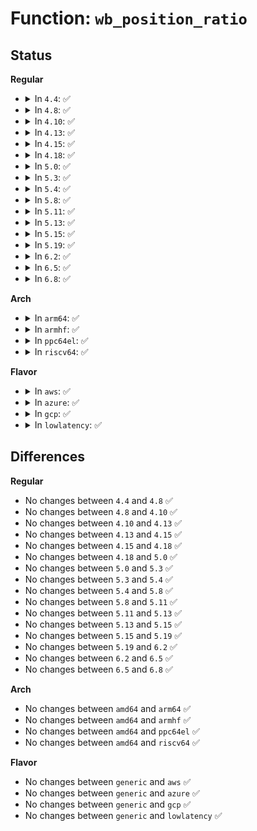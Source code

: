 # Function: <code>wb_position_ratio</code>

## Status
<b>Regular</b>
<ul>
<li>
<details>
<summary>In <code>4.4</code>: ✅</summary>

```c
void wb_position_ratio(struct dirty_throttle_control *dtc);
```

**Collision:** Unique Static

**Inline:** No

**Transformation:** False

**Instances:**

```
In mm/page-writeback.c (ffffffff81198310)
Location: mm/page-writeback.c:863
Inline: False
```
**Symbols:**

```
ffffffff81198310-ffffffff811984f5: wb_position_ratio (STB_LOCAL)
```
</details>
</li>
<li>
<details>
<summary>In <code>4.8</code>: ✅</summary>

```c
void wb_position_ratio(struct dirty_throttle_control *dtc);
```

**Collision:** Unique Static

**Inline:** No

**Transformation:** False

**Instances:**

```
In mm/page-writeback.c (ffffffff811ad260)
Location: mm/page-writeback.c:905
Inline: False
```
**Symbols:**

```
ffffffff811ad260-ffffffff811ad44b: wb_position_ratio (STB_LOCAL)
```
</details>
</li>
<li>
<details>
<summary>In <code>4.10</code>: ✅</summary>

```c
void wb_position_ratio(struct dirty_throttle_control *dtc);
```

**Collision:** Unique Static

**Inline:** No

**Transformation:** False

**Instances:**

```
In mm/page-writeback.c (ffffffff811bd7c0)
Location: mm/page-writeback.c:905
Inline: False
```
**Symbols:**

```
ffffffff811bd7c0-ffffffff811bd9ab: wb_position_ratio (STB_LOCAL)
```
</details>
</li>
<li>
<details>
<summary>In <code>4.13</code>: ✅</summary>

```c
void wb_position_ratio(struct dirty_throttle_control *dtc);
```

**Collision:** Unique Static

**Inline:** No

**Transformation:** False

**Instances:**

```
In mm/page-writeback.c (ffffffff811c5a10)
Location: mm/page-writeback.c:905
Inline: False
```
**Symbols:**

```
ffffffff811c5a10-ffffffff811c5be7: wb_position_ratio (STB_LOCAL)
```
</details>
</li>
<li>
<details>
<summary>In <code>4.15</code>: ✅</summary>

```c
void wb_position_ratio(struct dirty_throttle_control *dtc);
```

**Collision:** Unique Static

**Inline:** No

**Transformation:** False

**Instances:**

```
In mm/page-writeback.c (ffffffff811da820)
Location: mm/page-writeback.c:904
Inline: False
Direct callers:
  - mm/page-writeback.c:balance_dirty_pages
  - mm/page-writeback.c:balance_dirty_pages
  - mm/page-writeback.c:balance_dirty_pages
  - mm/page-writeback.c:balance_dirty_pages
  - mm/page-writeback.c:balance_dirty_pages
  - mm/page-writeback.c:balance_dirty_pages
  - mm/page-writeback.c:balance_dirty_pages
```
**Symbols:**

```
ffffffff811da820-ffffffff811da9f7: wb_position_ratio (STB_LOCAL)
```
</details>
</li>
<li>
<details>
<summary>In <code>4.18</code>: ✅</summary>

```c
void wb_position_ratio(struct dirty_throttle_control *dtc);
```

**Collision:** Unique Static

**Inline:** No

**Transformation:** False

**Instances:**

```
In mm/page-writeback.c (ffffffff811fb900)
Location: mm/page-writeback.c:904
Inline: False
Direct callers:
  - mm/page-writeback.c:balance_dirty_pages
  - mm/page-writeback.c:balance_dirty_pages
  - mm/page-writeback.c:balance_dirty_pages
  - mm/page-writeback.c:balance_dirty_pages
  - mm/page-writeback.c:balance_dirty_pages
  - mm/page-writeback.c:balance_dirty_pages
  - mm/page-writeback.c:balance_dirty_pages
```
**Symbols:**

```
ffffffff811fb900-ffffffff811fbae8: wb_position_ratio (STB_LOCAL)
```
</details>
</li>
<li>
<details>
<summary>In <code>5.0</code>: ✅</summary>

```c
void wb_position_ratio(struct dirty_throttle_control *dtc);
```

**Collision:** Unique Static

**Inline:** No

**Transformation:** False

**Instances:**

```
In mm/page-writeback.c (ffffffff8120e1e0)
Location: mm/page-writeback.c:903
Inline: False
Direct callers:
  - mm/page-writeback.c:balance_dirty_pages
  - mm/page-writeback.c:balance_dirty_pages
  - mm/page-writeback.c:balance_dirty_pages
  - mm/page-writeback.c:balance_dirty_pages
  - mm/page-writeback.c:balance_dirty_pages
  - mm/page-writeback.c:balance_dirty_pages
  - mm/page-writeback.c:balance_dirty_pages
```
**Symbols:**

```
ffffffff8120e1e0-ffffffff8120e3c8: wb_position_ratio (STB_LOCAL)
```
</details>
</li>
<li>
<details>
<summary>In <code>5.3</code>: ✅</summary>

```c
void wb_position_ratio(struct dirty_throttle_control *dtc);
```

**Collision:** Unique Static

**Inline:** No

**Transformation:** False

**Instances:**

```
In mm/page-writeback.c (ffffffff8121db30)
Location: mm/page-writeback.c:904
Inline: False
Direct callers:
  - mm/page-writeback.c:balance_dirty_pages
  - mm/page-writeback.c:balance_dirty_pages
  - mm/page-writeback.c:balance_dirty_pages
  - mm/page-writeback.c:balance_dirty_pages
  - mm/page-writeback.c:balance_dirty_pages
  - mm/page-writeback.c:balance_dirty_pages
  - mm/page-writeback.c:balance_dirty_pages
```
**Symbols:**

```
ffffffff8121db30-ffffffff8121dd11: wb_position_ratio (STB_LOCAL)
```
</details>
</li>
<li>
<details>
<summary>In <code>5.4</code>: ✅</summary>

```c
void wb_position_ratio(struct dirty_throttle_control *dtc);
```

**Collision:** Unique Static

**Inline:** No

**Transformation:** False

**Instances:**

```
In mm/page-writeback.c (ffffffff8122b5d0)
Location: mm/page-writeback.c:904
Inline: False
Direct callers:
  - mm/page-writeback.c:balance_dirty_pages
  - mm/page-writeback.c:balance_dirty_pages
  - mm/page-writeback.c:balance_dirty_pages
  - mm/page-writeback.c:balance_dirty_pages
  - mm/page-writeback.c:balance_dirty_pages
  - mm/page-writeback.c:balance_dirty_pages
  - mm/page-writeback.c:balance_dirty_pages
```
**Symbols:**

```
ffffffff8122b5d0-ffffffff8122b7b1: wb_position_ratio (STB_LOCAL)
```
</details>
</li>
<li>
<details>
<summary>In <code>5.8</code>: ✅</summary>

```c
void wb_position_ratio(struct dirty_throttle_control *dtc);
```

**Collision:** Unique Static

**Inline:** No

**Transformation:** False

**Instances:**

```
In mm/page-writeback.c (ffffffff812589b0)
Location: mm/page-writeback.c:898
Inline: False
Direct callers:
  - mm/page-writeback.c:balance_dirty_pages
  - mm/page-writeback.c:balance_dirty_pages
  - mm/page-writeback.c:balance_dirty_pages
  - mm/page-writeback.c:balance_dirty_pages
  - mm/page-writeback.c:balance_dirty_pages
  - mm/page-writeback.c:balance_dirty_pages
  - mm/page-writeback.c:balance_dirty_pages
```
**Symbols:**

```
ffffffff812589b0-ffffffff81258b93: wb_position_ratio (STB_LOCAL)
```
</details>
</li>
<li>
<details>
<summary>In <code>5.11</code>: ✅</summary>

```c
void wb_position_ratio(struct dirty_throttle_control *dtc);
```

**Collision:** Unique Static

**Inline:** No

**Transformation:** False

**Instances:**

```
In mm/page-writeback.c (ffffffff81262fa0)
Location: mm/page-writeback.c:898
Inline: False
Direct callers:
  - mm/page-writeback.c:balance_dirty_pages
  - mm/page-writeback.c:balance_dirty_pages
  - mm/page-writeback.c:balance_dirty_pages
  - mm/page-writeback.c:balance_dirty_pages
  - mm/page-writeback.c:balance_dirty_pages
  - mm/page-writeback.c:balance_dirty_pages
```
**Symbols:**

```
ffffffff81262fa0-ffffffff81263183: wb_position_ratio (STB_LOCAL)
```
</details>
</li>
<li>
<details>
<summary>In <code>5.13</code>: ✅</summary>

```c
void wb_position_ratio(struct dirty_throttle_control *dtc);
```

**Collision:** Unique Static

**Inline:** No

**Transformation:** False

**Instances:**

```
In mm/page-writeback.c (ffffffff812679d0)
Location: mm/page-writeback.c:898
Inline: False
Direct callers:
  - mm/page-writeback.c:balance_dirty_pages
  - mm/page-writeback.c:balance_dirty_pages
  - mm/page-writeback.c:balance_dirty_pages
  - mm/page-writeback.c:balance_dirty_pages
  - mm/page-writeback.c:balance_dirty_pages
  - mm/page-writeback.c:balance_dirty_pages
```
**Symbols:**

```
ffffffff812679d0-ffffffff81267baf: wb_position_ratio (STB_LOCAL)
```
</details>
</li>
<li>
<details>
<summary>In <code>5.15</code>: ✅</summary>

```c
void wb_position_ratio(struct dirty_throttle_control *dtc);
```

**Collision:** Unique Static

**Inline:** No

**Transformation:** False

**Instances:**

```
In mm/page-writeback.c (ffffffff812a4440)
Location: mm/page-writeback.c:892
Inline: False
Direct callers:
  - mm/page-writeback.c:balance_dirty_pages
  - mm/page-writeback.c:balance_dirty_pages
  - mm/page-writeback.c:balance_dirty_pages
  - mm/page-writeback.c:balance_dirty_pages
  - mm/page-writeback.c:balance_dirty_pages
  - mm/page-writeback.c:balance_dirty_pages
```
**Symbols:**

```
ffffffff812a4440-ffffffff812a461f: wb_position_ratio (STB_LOCAL)
```
</details>
</li>
<li>
<details>
<summary>In <code>5.19</code>: ✅</summary>

```c
void wb_position_ratio(struct dirty_throttle_control *dtc);
```

**Collision:** Unique Static

**Inline:** No

**Transformation:** False

**Instances:**

```
In mm/page-writeback.c (ffffffff812fc860)
Location: mm/page-writeback.c:889
Inline: False
Direct callers:
  - mm/page-writeback.c:balance_dirty_pages
  - mm/page-writeback.c:balance_dirty_pages
  - mm/page-writeback.c:balance_dirty_pages
  - mm/page-writeback.c:balance_dirty_pages
  - mm/page-writeback.c:balance_dirty_pages
```
**Symbols:**

```
ffffffff812fc860-ffffffff812fca59: wb_position_ratio (STB_LOCAL)
```
</details>
</li>
<li>
<details>
<summary>In <code>6.2</code>: ✅</summary>

```c
void wb_position_ratio(struct dirty_throttle_control *dtc);
```

**Collision:** Unique Static

**Inline:** No

**Transformation:** False

**Instances:**

```
In mm/page-writeback.c (ffffffff81366ba0)
Location: mm/page-writeback.c:1001
Inline: False
Direct callers:
  - mm/page-writeback.c:balance_dirty_pages
  - mm/page-writeback.c:balance_dirty_pages
  - mm/page-writeback.c:balance_dirty_pages
  - mm/page-writeback.c:balance_dirty_pages
```
**Symbols:**

```
ffffffff81366ba0-ffffffff81366d99: wb_position_ratio (STB_LOCAL)
```
</details>
</li>
<li>
<details>
<summary>In <code>6.5</code>: ✅</summary>

```c
void wb_position_ratio(struct dirty_throttle_control *dtc);
```

**Collision:** Unique Static

**Inline:** No

**Transformation:** False

**Instances:**

```
In mm/page-writeback.c (ffffffff81399220)
Location: mm/page-writeback.c:1001
Inline: False
Direct callers:
  - mm/page-writeback.c:balance_dirty_pages
  - mm/page-writeback.c:balance_dirty_pages
  - mm/page-writeback.c:balance_dirty_pages
  - mm/page-writeback.c:balance_dirty_pages
```
**Symbols:**

```
ffffffff81399220-ffffffff81399419: wb_position_ratio (STB_LOCAL)
```
</details>
</li>
<li>
<details>
<summary>In <code>6.8</code>: ✅</summary>

```c
void wb_position_ratio(struct dirty_throttle_control *dtc);
```

**Collision:** Unique Static

**Inline:** No

**Transformation:** False

**Instances:**

```
In mm/page-writeback.c (ffffffff813c3020)
Location: mm/page-writeback.c:1001
Inline: False
Direct callers:
  - mm/page-writeback.c:balance_dirty_pages
  - mm/page-writeback.c:balance_dirty_pages
  - mm/page-writeback.c:balance_dirty_pages
  - mm/page-writeback.c:balance_dirty_pages
```
**Symbols:**

```
ffffffff813c3020-ffffffff813c3219: wb_position_ratio (STB_LOCAL)
```
</details>
</li>
</ul>
<b>Arch</b>
<ul>
<li>
<details>
<summary>In <code>arm64</code>: ✅</summary>

```c
void wb_position_ratio(struct dirty_throttle_control *dtc);
```

**Collision:** Unique Static

**Inline:** No

**Transformation:** False

**Instances:**

```
In mm/page-writeback.c (ffff8000102ba190)
Location: mm/page-writeback.c:904
Inline: False
Direct callers:
  - mm/page-writeback.c:balance_dirty_pages
  - mm/page-writeback.c:balance_dirty_pages
  - mm/page-writeback.c:balance_dirty_pages
  - mm/page-writeback.c:balance_dirty_pages
  - mm/page-writeback.c:balance_dirty_pages
  - mm/page-writeback.c:balance_dirty_pages
```
**Symbols:**

```
ffff8000102ba190-ffff8000102ba348: wb_position_ratio (STB_LOCAL)
```
</details>
</li>
<li>
<details>
<summary>In <code>armhf</code>: ✅</summary>

```c
void wb_position_ratio(struct dirty_throttle_control *dtc);
```

**Collision:** Unique Static

**Inline:** No

**Transformation:** False

**Instances:**

```
In mm/page-writeback.c (c04e77d4)
Location: mm/page-writeback.c:904
Inline: False
Direct callers:
  - mm/page-writeback.c:balance_dirty_pages
  - mm/page-writeback.c:balance_dirty_pages
  - mm/page-writeback.c:balance_dirty_pages
  - mm/page-writeback.c:balance_dirty_pages
  - mm/page-writeback.c:balance_dirty_pages
  - mm/page-writeback.c:balance_dirty_pages
  - mm/page-writeback.c:balance_dirty_pages
```
**Symbols:**

```
c04e77d4-c04e7a24: wb_position_ratio (STB_LOCAL)
```
</details>
</li>
<li>
<details>
<summary>In <code>ppc64el</code>: ✅</summary>

```c
void wb_position_ratio(struct dirty_throttle_control *dtc);
```

**Collision:** Unique Static

**Inline:** No

**Transformation:** False

**Instances:**

```
In mm/page-writeback.c (c0000000003728d0)
Location: mm/page-writeback.c:904
Inline: False
Direct callers:
  - mm/page-writeback.c:balance_dirty_pages
  - mm/page-writeback.c:balance_dirty_pages
  - mm/page-writeback.c:balance_dirty_pages
  - mm/page-writeback.c:balance_dirty_pages
  - mm/page-writeback.c:balance_dirty_pages
  - mm/page-writeback.c:balance_dirty_pages
```
**Symbols:**

```
c0000000003728d0-c000000000372af0: wb_position_ratio (STB_LOCAL)
```
</details>
</li>
<li>
<details>
<summary>In <code>riscv64</code>: ✅</summary>

```c
void wb_position_ratio(struct dirty_throttle_control *dtc);
```

**Collision:** Unique Static

**Inline:** No

**Transformation:** False

**Instances:**

```
In mm/page-writeback.c (ffffffe0001dd67c)
Location: mm/page-writeback.c:904
Inline: False
Direct callers:
  - mm/page-writeback.c:balance_dirty_pages
  - mm/page-writeback.c:balance_dirty_pages
  - mm/page-writeback.c:balance_dirty_pages
  - mm/page-writeback.c:balance_dirty_pages
  - mm/page-writeback.c:balance_dirty_pages
  - mm/page-writeback.c:balance_dirty_pages
```
**Symbols:**

```
ffffffe0001dd67c-ffffffe0001dd802: wb_position_ratio (STB_LOCAL)
```
</details>
</li>
</ul>
<b>Flavor</b>
<ul>
<li>
<details>
<summary>In <code>aws</code>: ✅</summary>

```c
void wb_position_ratio(struct dirty_throttle_control *dtc);
```

**Collision:** Unique Static

**Inline:** No

**Transformation:** False

**Instances:**

```
In mm/page-writeback.c (ffffffff81223c20)
Location: mm/page-writeback.c:904
Inline: False
Direct callers:
  - mm/page-writeback.c:balance_dirty_pages
  - mm/page-writeback.c:balance_dirty_pages
  - mm/page-writeback.c:balance_dirty_pages
  - mm/page-writeback.c:balance_dirty_pages
  - mm/page-writeback.c:balance_dirty_pages
  - mm/page-writeback.c:balance_dirty_pages
  - mm/page-writeback.c:balance_dirty_pages
```
**Symbols:**

```
ffffffff81223c20-ffffffff81223e01: wb_position_ratio (STB_LOCAL)
```
</details>
</li>
<li>
<details>
<summary>In <code>azure</code>: ✅</summary>

```c
void wb_position_ratio(struct dirty_throttle_control *dtc);
```

**Collision:** Unique Static

**Inline:** No

**Transformation:** False

**Instances:**

```
In mm/page-writeback.c (ffffffff81216dd0)
Location: mm/page-writeback.c:904
Inline: False
Direct callers:
  - mm/page-writeback.c:balance_dirty_pages
  - mm/page-writeback.c:balance_dirty_pages
  - mm/page-writeback.c:balance_dirty_pages
  - mm/page-writeback.c:balance_dirty_pages
  - mm/page-writeback.c:balance_dirty_pages
  - mm/page-writeback.c:balance_dirty_pages
  - mm/page-writeback.c:balance_dirty_pages
```
**Symbols:**

```
ffffffff81216dd0-ffffffff81216fb1: wb_position_ratio (STB_LOCAL)
```
</details>
</li>
<li>
<details>
<summary>In <code>gcp</code>: ✅</summary>

```c
void wb_position_ratio(struct dirty_throttle_control *dtc);
```

**Collision:** Unique Static

**Inline:** No

**Transformation:** False

**Instances:**

```
In mm/page-writeback.c (ffffffff812219c0)
Location: mm/page-writeback.c:904
Inline: False
Direct callers:
  - mm/page-writeback.c:balance_dirty_pages
  - mm/page-writeback.c:balance_dirty_pages
  - mm/page-writeback.c:balance_dirty_pages
  - mm/page-writeback.c:balance_dirty_pages
  - mm/page-writeback.c:balance_dirty_pages
  - mm/page-writeback.c:balance_dirty_pages
  - mm/page-writeback.c:balance_dirty_pages
```
**Symbols:**

```
ffffffff812219c0-ffffffff81221ba1: wb_position_ratio (STB_LOCAL)
```
</details>
</li>
<li>
<details>
<summary>In <code>lowlatency</code>: ✅</summary>

```c
void wb_position_ratio(struct dirty_throttle_control *dtc);
```

**Collision:** Unique Static

**Inline:** No

**Transformation:** False

**Instances:**

```
In mm/page-writeback.c (ffffffff81230c10)
Location: mm/page-writeback.c:904
Inline: False
Direct callers:
  - mm/page-writeback.c:balance_dirty_pages
  - mm/page-writeback.c:balance_dirty_pages
  - mm/page-writeback.c:balance_dirty_pages
  - mm/page-writeback.c:balance_dirty_pages
  - mm/page-writeback.c:balance_dirty_pages
  - mm/page-writeback.c:balance_dirty_pages
  - mm/page-writeback.c:balance_dirty_pages
```
**Symbols:**

```
ffffffff81230c10-ffffffff81230df1: wb_position_ratio (STB_LOCAL)
```
</details>
</li>
</ul>

## Differences
<b>Regular</b>
<ul>
<li>
No changes between <code>4.4</code> and <code>4.8</code> ✅
</li>
<li>
No changes between <code>4.8</code> and <code>4.10</code> ✅
</li>
<li>
No changes between <code>4.10</code> and <code>4.13</code> ✅
</li>
<li>
No changes between <code>4.13</code> and <code>4.15</code> ✅
</li>
<li>
No changes between <code>4.15</code> and <code>4.18</code> ✅
</li>
<li>
No changes between <code>4.18</code> and <code>5.0</code> ✅
</li>
<li>
No changes between <code>5.0</code> and <code>5.3</code> ✅
</li>
<li>
No changes between <code>5.3</code> and <code>5.4</code> ✅
</li>
<li>
No changes between <code>5.4</code> and <code>5.8</code> ✅
</li>
<li>
No changes between <code>5.8</code> and <code>5.11</code> ✅
</li>
<li>
No changes between <code>5.11</code> and <code>5.13</code> ✅
</li>
<li>
No changes between <code>5.13</code> and <code>5.15</code> ✅
</li>
<li>
No changes between <code>5.15</code> and <code>5.19</code> ✅
</li>
<li>
No changes between <code>5.19</code> and <code>6.2</code> ✅
</li>
<li>
No changes between <code>6.2</code> and <code>6.5</code> ✅
</li>
<li>
No changes between <code>6.5</code> and <code>6.8</code> ✅
</li>
</ul>
<b>Arch</b>
<ul>
<li>
No changes between <code>amd64</code> and <code>arm64</code> ✅
</li>
<li>
No changes between <code>amd64</code> and <code>armhf</code> ✅
</li>
<li>
No changes between <code>amd64</code> and <code>ppc64el</code> ✅
</li>
<li>
No changes between <code>amd64</code> and <code>riscv64</code> ✅
</li>
</ul>
<b>Flavor</b>
<ul>
<li>
No changes between <code>generic</code> and <code>aws</code> ✅
</li>
<li>
No changes between <code>generic</code> and <code>azure</code> ✅
</li>
<li>
No changes between <code>generic</code> and <code>gcp</code> ✅
</li>
<li>
No changes between <code>generic</code> and <code>lowlatency</code> ✅
</li>
</ul>
